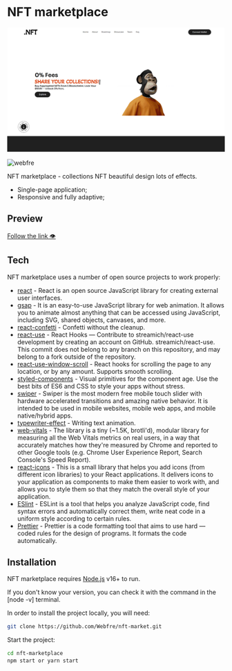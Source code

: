 # NFT marketplace

![Image alt](https://github.com/Webfre/nft-market/blob/main/src/assets/nftprev.png)

<p align="left"> <img src="https://komarev.com/ghpvc/?username=webfre&label=Profile%20views&color=0e75b6&style=flat" alt="webfre" /> </p>

NFT marketplace - collections NFT beautiful design lots of effects.

- Single-page application;
- Responsive and fully adaptive;

## Preview

<a href="https://webfre.github.io/clone-youtube/" target="_blank">Follow the link 👁</a>

## Tech

NFT marketplace uses a number of open source projects to work properly:

- [react](https://reactjs.org/) - React is an open source JavaScript library for creating external user interfaces.
- [gsap](https://greensock.com/gsap/) - It is an easy-to-use JavaScript library for web animation. It allows you to animate almost anything that can be accessed using JavaScript, including SVG, shared objects, canvases, and more.
- [react-confetti](https://www.npmjs.com/package/react-confetti) - Confetti without the cleanup.
- [react-use](https://www.npmjs.com/package/react-use) - React Hooks — Contribute to streamich/react-use development by creating an account on GitHub. streamich/react-use. This commit does not belong to any branch on this repository, and may belong to a fork outside of the repository.
- [react-use-window-scroll](https://www.npmjs.com/package/react-use-window-scroll) - React hooks for scrolling the page to any location, or by any amount.
  Supports smooth scrolling.
- [styled-components](https://styled-components.com/) - Visual primitives for the component age.
  Use the best bits of ES6 and CSS to style your apps without stress.
- [swiper](https://swiperjs.com/) - Swiper is the most modern free mobile touch slider with hardware accelerated transitions and amazing native behavior. It is intended to be used in mobile websites, mobile web apps, and mobile native/hybrid apps.
- [typewriter-effect](https://www.npmjs.com/package/typewriter-effect) - Writing text animation.
- [web-vitals](https://www.npmjs.com/package/web-vitals) - The library is a tiny (~1.5K, brotli'd), modular library for measuring all the Web Vitals metrics on real users, in a way that accurately matches how they're measured by Chrome and reported to other Google tools (e.g. Chrome User Experience Report, Search Console's Speed Report).
- [react-icons](https://react-icons.github.io/react-icons/) - This is a small library that helps you add icons (from different icon libraries) to your React applications. It delivers icons to your application as components to make them easier to work with, and allows you to style them so that they match the overall style of your application.
- [ESlint](https://github.com/eslint/eslint) - ESLint is a tool that helps you analyze JavaScript code, find syntax errors and automatically correct them, write neat code in a uniform style according to certain rules.
- [Prettier](https://prettier.io/) - Prettier is a code formatting tool that aims to use hard — coded rules for the design of programs. It formats the code automatically.

## Installation

NFT marketplace requires [Node.js](https://nodejs.org/) v16+ to run.

If you don't know your version, you can check it with the command in the [node -v] terminal.

In order to install the project locally, you will need:

```sh
git clone https://github.com/Webfre/nft-market.git
```

Start the project:

```sh
cd nft-marketplace
npm start or yarn start
```
